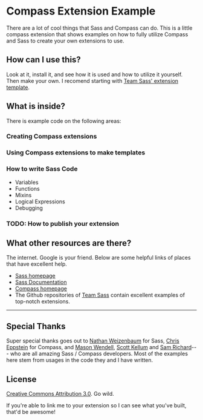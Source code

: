 Compass Extension Example
==========================

There are a lot of cool things that Sass and Compass can do. This is a little compass extension that shows examples on how to fully utilize Compass and Sass to create your own extensions to use.

## How can I use this?

Look at it, install it, and see how it is used and how to utilize it yourself. Then make your own. I recomend starting with [Team Sass' extension template](https://github.com/Team-Sass/Compass-Extension-Template).

## What is inside?

There is example code on the following areas:

### Creating Compass extensions

### Using Compass extensions to make templates

### How to write Sass Code
* Variables
* Functions
* Mixins
* Logical Expressions
* Debugging

### TODO: How to publish your extension


## What other resources are there?

The internet. Google is your friend. Below are some helpful links of places that have excellent help.

* [Sass homepage](http://sass-lang.com/)
* [Sass Documentation](http://sass-lang.com/docs/yardoc/_index.html)
* [Compass homepage](http://compass-style.org/)
* The Github repositories of [Team Sass](https://github.com/Team-Sass) contain excellent examples of top-notch extensions.



<hr>

## Special Thanks
Super special thanks goes out to [Nathan Weizenbaum](https://github.com/nex3/) for Sass, [Chris Eppstein](https://github.com/chriseppstein/) for Compass, and [Mason Wendell](https://github.com/canarymason/), [Scott Kellum](https://github.com/scottkellum/) and [Sam Richard](https://github.com/canarymason/snugug)--- who are all amazing Sass / Compass developers. Most of the examples here stem from usages in the code they and I have written.

## License
[Creative Commons Attribution 3.0](http://creativecommons.org/licenses/by/3.0). Go wild.

If you're able to link me to your extension so I can see what you've built, that'd be awesome!
